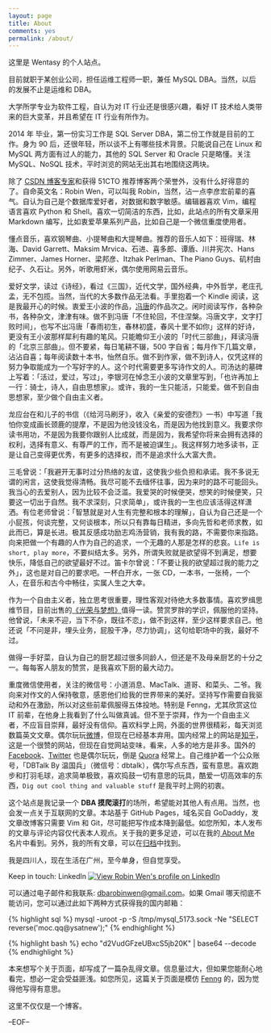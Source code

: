 ```yaml
---
layout: page
title: About
comments: yes
permalink: /about/
---
```


这里是 Wentasy 的个人站点。

目前就职于某创业公司，担任运维工程师一职，兼任 MySQL DBA。当然，以后的发展不止是运维和 DBA。

大学所学专业为软件工程，自认为对 IT 行业还是很感兴趣，看好 IT 技术给人类带来的巨大变革，并且希望在 IT 行业有所作为。

2014 年 毕业，第一份实习工作是 SQL Server DBA，第二份工作就是目前的工作。身为 90 后，还很年轻，所以谈不上有哪些技术背景。只能说自己在 Linux 和 MySQL 两方面有过人的能力，其他的 SQL Server 和 Oracle 只是略懂。关注 MySQL、NoSQL 技术，平时浏览的网站无出其右地围绕这两块。

除了 <a href="http://blog.csdn.net/justdb" target="_blank">CSDN 博客专家</a>和获得 51CTO 推荐博客两个荣誉外，没有什么好得意的了。自命英文名：Robin Wen，可以叫我 Robin，当然，沾一点李彦宏前辈的喜气。自认为自己是个数据库爱好者，对数据和数字敏感。编辑器喜欢 Vim，编程语言喜欢 Python 和 Shell。喜欢一切简洁的东西，比如，此站点的所有文章采用 Markdown 编写，比如衷爱苹果系列产品，比如自己是一个微信重度使用者。

懂点音乐，喜欢钢琴曲、小提琴曲和大提琴曲。推荐的音乐人如下：班得瑞、林海、David Garrett、Maksim Mrvica、石进、喜多郎、谭盾、川井宪次、Hans Zimmer、James Horner、梁邦彦、Itzhak Perlman、The Piano Guys、矶村由纪子、久石让。另外，听歌用虾米，偶尔使用网易云音乐。

爱好文学，读过《诗经》，看过《三国》，近代文学，国外经典，中外哲学，老庄孔孟，无不包揽。当然，当代的大多数作品无法看。手里抱着一个 Kindle 阅读，这是我最开心的时候。衷爱王小波的作品，<a href="http://www.fengtang.com/" target="_blank">冯唐</a>的作品次之。闲时阅读写作，各种杂书，各种杂文，津津有味。做不到冯唐「不住轮回，不住涅槃。冯唐文字，文字打败时间」，也写不出冯唐「春雨初生，春林初盛，春风十里不如你」这样的好诗，更没有王小波那样犀利有趣的笔风。只能瞻仰王小波的「时代三部曲」，拜读冯唐的「北京三部曲」。但不要紧，每日笔耕不辍，500 字自省；每月作下几篇文章，沾沾自喜；每年阅读数十本书，怡然自乐。做不到作家，做不到诗人，仅凭这样的努力争取能成为一个写好字的人。这个时代需要更多写诗作文的人。司汤达的墓碑上写着：「活过，爱过，写过」，李银河在悼念王小波的文章里写到，「也许再加上一行：骑士，诗人，自由思想家」。或许，我的一生只能活，只能爱。做不到自由思想家，至少做个自由主义者。

龙应台在和儿子的书信（《给河马刷牙》，收入《亲爱的安德烈》一书）中写道「我怕你变成画长颈鹿的提摩，不是因为他没钱没名，而是因为他找到意义。我要求你读书用功，不是因为我要你跟别人比成就，而是因为，我希望你将来会拥有选择的权利，选择有意义、有尊严的工作，而不是被迫谋生」。我这样努力地多读书，正是让自己变得更优秀，有更多的选择权，而不是追求什么大富大贵。

三毛曾说：「我避开无事时过分热络的友谊，这使我少些负担和承诺。我不多说无谓的闲言，这使我觉得清畅。我尽可能不去缅怀往事，因为来时的路不可能回头。我当心的去爱别人，因为比较不会泛滥。我爱哭的时候便哭，想笑的时候便笑，只要这一切出于自然。我不求深刻，只求简单」，或许我的一生也应该活得这样潇洒。有位老师曾说：「智慧就是对人生有完整和根本的理解」，自认为自己还是一个小屁孩，何谈完整，又何谈根本，所以只有靠每日精进，多向先哲和老师求教，如此而已，算是长进。极其反感成功励志鸡汤营销，我有我的路，不需要你来指路。向来把做一个有趣的人作为自己的追求，一个无趣的人那是怎样的悲哀。`Life is short, play more`，不要纠结太多。另外，所谓失败就是欲望得不到满足，想要快乐，降低自己的欲望最好不过。笛卡尔曾说：「不要让我的欲望超过我的能力之外」，这也是对自己的要求吧。一杯白开水，一张 CD，一本书，一张椅，一个人，在音乐和古今中畅往，实属人生之大幸。

作为一个自由主义者，独立思考很重要，理性客观对待绝大多数事情。喜欢罗缉思维节目，目前出售的<a href="http://detail.koudaitong.com/show/goods?alias=uqzhjade&spm=fake54023" target="_blank">《光荣与梦想》</a>值得一读。赞赏罗胖的学识，佩服他的坚持。他曾说，「未来不迎，当下不杂，既往不恋」，做不到这样，至少这样要求自己。他还说「不问是非，埋头业务，屁股干净，尽力协调」，这句给职场中的我，最好不过。

做得一手好菜，自认为自己的厨艺超过很多同龄人，但还是不及母亲厨艺的十分之一。每每客人朋友的赞赏，是我喜欢下厨的最大动力。

重度微信使用者，关注的微信号：小道消息、MacTalk、道哥、和菜头、二爷。我向来对作文的人保持敬意，感恩他们给我的世界带来的美好。坚持写作需要自我驱动和外在激励，所以对这些前辈佩服得五体投地。特别是 Fenng，尤其欣赏这位 IT 前辈，在他身上我看到了什么叫做真诚。但不至于崇拜，作为一个自由主义者，不应盲目崇拜，最好没有信仰。喜欢科学上网，外面的世界很精彩，每天浏览数篇英文文章。偶尔玩玩<a href="http://weibo.com/wentasy" target="_blank">微博</a>，但现在已经基本弃用。国内经常上的网站是<a href="http://www.zhihu.com/people/wentasy" target="_blank">知乎</a>，这是一个很赞的网站，但现在自觉网站变味，看来，人多的地方是非多。国外的  <a href="https://www.facebook.com/dbarobin" target="_blank">Facebook</a>、<a href="https://twitter.com/dbarobin" target="_blank">Twitter</a> 也是偶尔玩玩，倒是 <a href="http://www.quora.com/Robin-Wen-3" target="_blank">Quora</a> 经常上。自己维护着一个公众账号，「DBTalk By 温国兵」（微信号：dbtalk），偶尔写点东西，蛮有意思。喜欢跑步和打羽毛球，追求简单极致，喜欢捣鼓一切有意思的玩具，酷爱一切高效率的东西，`Dig out cool thing and valuable stuff` 是我平时上网的初衷。

这个站点是我记录一个 **DBA 摸爬滚打**的场所，希望能对其他人有点用。当然，也会发一点关于互联网的文章。本站基于 GitHub Pages，域名买自 GoDaddy，发文章改博客只需要 Vim 和 Git，尽可能把写作成本降到最低。如您所知，本人发布的文章与评论内容仅代表本人观点。关于我的更多足迹，可以在我的<a href="http://about.me/dbarobin" target="_blank"> About Me </a>名片中看到。另外，我的所有文章，可以在<a href="http://dbarobin.com/categories/" target="_blank">归档</a>中找到。

我是四川人，现在生活在广州，至今单身，但自觉享受。

Keep in touch: LinkedIn <a href="http://www.linkedin.com/in/dbarobin" target="_blank"><img src="http://dbarobin.com/images/linkedin_btn_profile_greytxt_80x15.gif" alt="View Robin Wen's profile on LinkedIn" class="mylinkedin"/></a>

可以通过电子邮件和我联系: dbarobinwen@gmail.com。如果 Gmail 哪天彻底不能访问，您可以通过此如下两种方式获得我的国内邮箱：

{% highlight sql %}
mysql -uroot -p -S /tmp/mysql_5173.sock -Ne "SELECT reverse('moc.qq@ysatnew');"
{% endhighlight %}

{% highlight bash %}
echo "d2VudGFzeUBxcS5jb20K" | base64 --decode
{% endhighlight %}

本来想写个关于页面，却写成了一篇杂乱得文章。信息量过大，但如果您能耐心地看完，想必一定会受益匪浅。如您所见，这篇关于页面是模仿 <a href="http://dbanotes.net/" target="_blank">Fenng</a> 的，因为觉得他写得有意思。

这里不仅仅是一个博客。

–EOF–
